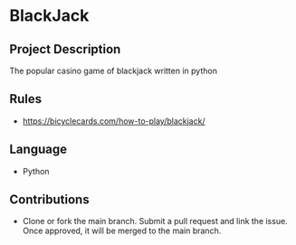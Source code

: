 # BlackJack


## Project Description
The popular casino game of blackjack written in python

## Rules
* https://bicyclecards.com/how-to-play/blackjack/

## Language
* Python


## Contributions
* Clone or fork the main branch. Submit a pull request and link the issue. Once approved, it will be merged to the main branch.


